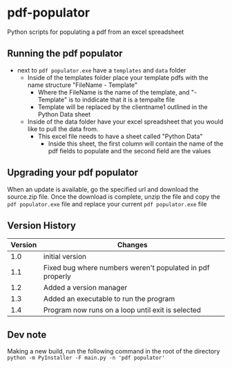 # pdf-populator
Python scripts for populating a pdf from an excel spreadsheet

## Running the pdf populator
- next to `pdf populator.exe` have a `templates` and `data` folder
    - Inside of the templates folder place your template pdfs with the name structure "FileName - Template"
        - Where the FileName is the name of the template, and "- Template" is to inddicate that it is a tempalte file
        - Template will be replaced by the clientname1 outlined in the Python Data sheet
    - Inside of the data folder have your excel spreadsheet that you would like to pull the data from.
        - This excel file needs to have a sheet called "Python Data"
            - Inside this sheet, the first column will contain the name of the pdf fields to populate and the second field are the values

## Upgrading your pdf populator
When an update is available, go the specified url and download the source.zip file.
Once the download is complete, unzip the file and copy the `pdf populator.exe` file and replace your current `pdf populator.exe` file

## Version History
| Version | Changes                                                   |
|---------|-----------------------------------------------------------|
| 1.0     | initial version                                           |
| 1.1     | Fixed bug where numbers weren't populated in pdf properly |
| 1.2     | Added a version manager                                   |
| 1.3     | Added an executable to run the program                    |
| 1.4     | Program now runs on a loop until exit is selected         |

## Dev note
Making a new build, run the following command in the root of the directory
`python -m PyInstaller -F main.py -n 'pdf populator'`
